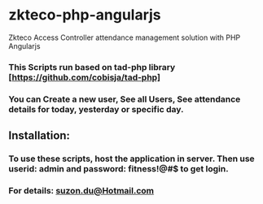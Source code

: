 # zkteco-php-angularjs
Zkteco Access Controller attendance management solution with PHP Angularjs

### This Scripts run based on tad-php library [https://github.com/cobisja/tad-php]

### You can Create a new user, See all Users, See attendance details for today, yesterday or specific day.

## Installation:
### To use these scripts, host the application in server. Then use userid: admin and password: fitness!@#$ to get login.

### For details: suzon.du@Hotmail.com

